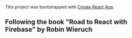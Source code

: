 This project was bootstrapped with [Create React App](https://github.com/facebook/create-react-app).

## Following the book "Road to React with Firebase" by Robin Wieruch
